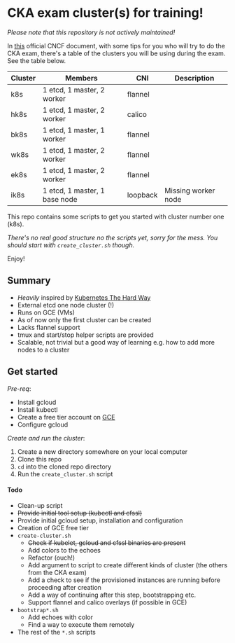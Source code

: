 # CKA exam cluster(s) for training!

_Please note that this repository is not actively maintained!_

In [this](https://www.cncf.io/certification/tips) official CNCF document, with some tips for you who will try to do the CKA exam, there's a table of the clusters you will be using during the exam. See the table below.

Cluster | Members | CNI | Description
--- | --- | --- | ---
k8s | 1 etcd, 1 master, 2 worker | flannel |
hk8s | 1 etcd, 1 master, 2 worker | calico |
bk8s | 1 etcd, 1 master, 1 worker | flannel |
wk8s | 1 etcd, 1 master, 2 worker | flannel |
ek8s | 1 etcd, 1 master, 2 worker | flannel |
ik8s | 1 etcd, 1 master, 1 base node | loopback | Missing worker node

This repo contains some scripts to get you started with cluster number one (k8s).

_There's no real good structure no the scripts yet, sorry for the mess. You should start with `create_cluster.sh` though._

Enjoy!

## Summary

* _Heavily_ inspired by [Kubernetes The Hard Way](https://github.com/kelseyhightower/kubernetes-the-hard-way)
* External etcd one node cluster (!)
* Runs on GCE (VMs)
* As of now only the first cluster can be created
* Lacks flannel support
* tmux and start/stop helper scripts are provided
* Scalable, not trivial but a good way of learning e.g. how to add more nodes to a cluster

## Get started

_Pre-req_:
* Install gcloud
* Install kubectl
* Create a free tier account on [GCE](https://cloud.google.com/free/)
* Configure gcloud

_Create and run the cluster_:
1. Create a new directory somewhere on your local computer
2. Clone this repo
3. `cd` into the cloned repo directory
4. Run the `create_cluster.sh` script

#### Todo

* Clean-up script
* ~~Provide initial tool setup (kubectl and cfssl)~~
* Provide initial gcloud setup, installation and configuration
* Creation of GCE free tier
* `create-cluster.sh`
    * ~~Check if kubelet, gcloud and cfssl binaries are present~~
    * Add colors to the echoes
    * Refactor (ouch!)
    * Add argument to script to create different kinds of cluster (the others from the CKA exam)
    * Add a check to see if the provisioned instances are running
    before proceeding after creation
    * Add a way of continuing after this step, bootstrapping etc.
    * Support flannel and calico overlays (if possible in GCE)
* `bootstrap*.sh`
    * Add echoes with color
    * Find a way to execute them remotely
* The rest of the `*.sh` scripts




